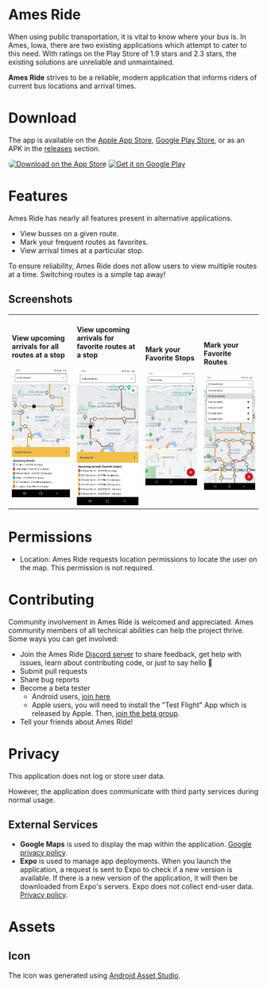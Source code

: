 # Ames Ride

When using public transportation, it is vital to know where your bus is.
In Ames, Iowa, there are two existing applications which attempt to cater to this need.
With ratings on the Play Store of 1.9 stars and 2.3 stars, the existing solutions are unreliable and unmaintained.

**Ames Ride** strives to be a reliable, modern application that informs riders of current bus locations and arrival times.

# Download

The app is available on the [Apple App Store](https://apps.apple.com/us/app/ames-ride/id1666007719), [Google Play Store](https://play.google.com/store/apps/details?id=com.demerstech.amesride), or as an APK in the [releases](https://github.com/patrickdemers6/AmesRide/releases) section.

<a href="https://apps.apple.com/us/app/ames-ride/id1666007719?itsct=apps_box_badge&amp;itscg=30200" style="overflow: hidden; border-radius: 13px; width: 200px; height: 83px;" target="_blank"><img src="https://tools.applemediaservices.com/api/badges/download-on-the-app-store/black/en-us?size=250x83&amp;releaseDate=1674345600" alt="Download on the App Store" style="border-radius: 13px; width: 200px; height: 83px;"></a>
<a href='https://play.google.com/store/apps/details?id=com.demerstech.amesride&pcampaignid=pcampaignidMKT-Other-global-all-co-prtnr-py-PartBadge-Mar2515-1' target="_blank"><img alt='Get it on Google Play' src='https://play.google.com/intl/en_us/badges/static/images/badges/en_badge_web_generic.png' width="250"/></a>

# Features

Ames Ride has nearly all features present in alternative applications.

- View busses on a given route.
- Mark your frequent routes as favorites.
- View arrival times at a particular stop.

To ensure reliability, Ames Ride does not allow users to view multiple routes at a time.
Switching routes is a simple tap away!

## Screenshots

<table>
    <tr>
        <td>
            <h4>View upcoming arrivals for <strong>all</strong> routes at a stop</h4>
            <img alt="Upcoming Stops" src="assets/screenshots/upcoming_arrivals.jpeg" width="300" />
        </td>
        <td>
            <h4>View upcoming arrivals for <strong>favorite</strong> routes at a stop</h4>
            <img alt="Upcoming Stops" src="assets/screenshots/upcoming_arrivals_favorite.jpeg" width="300" />
        </td>
        <td>
            <h4>Mark your Favorite Stops</h4>
            <img alt="Favorite Routes" src="assets/screenshots/favorite_stops.jpeg" width="300" />
        </td>
        <td>
            <h4>Mark your Favorite Routes</h4>
            <img alt="Favorite Routes" src="assets/screenshots/favorite_routes.jpeg" width="300" />
        </td>
    </tr>
</table>

# Permissions

- Location: Ames Ride requests location permissions to locate the user on the map. This permission is not required.

# Contributing

Community involvement in Ames Ride is welcomed and appreciated. Ames community members of all technical abilities can help the project thrive. Some ways you can get involved:

- Join the Ames Ride [Discord server](https://discord.gg/WHkN9jfn) to share feedback, get help with issues, learn about contributing code, or just to say hello :wave:
- Submit pull requests
- Share bug reports
- Become a beta tester
  - Android users, [join here](https://play.google.com/apps/testing/com.demerstech.amesride)
  - Apple users, you will need to install the "Test Flight" App which is released by Apple. Then, [join the beta group](https://testflight.apple.com/join/LRhx7d6D).
- Tell your friends about Ames Ride!

# Privacy

This application does not log or store user data.

However, the application does communicate with third party services during normal usage.

## External Services

- **Google Maps** is used to display the map within the application. [Google privacy policy](https://policies.google.com/privacy).
- **Expo** is used to manage app deployments. When you launch the application, a request is sent to Expo to check if a new version is available. If there is a new version of the application, it will then be downloaded from Expo's servers. Expo does not collect end-user data. [Privacy policy](https://expo.dev/privacy).

# Assets

## Icon

The icon was generated using [Android Asset Studio](<https://romannurik.github.io/AndroidAssetStudio/icons-launcher.html#foreground.type=clipart&foreground.clipart=directions_bus&foreground.space.trim=1&foreground.space.pad=0.25&foreColor=rgb(241%2C%20190%2C%2073)&backColor=rgb(200%2C%2016%2C%2047)&crop=0&backgroundShape=circle&effects=none&name=ic_launcher>).
